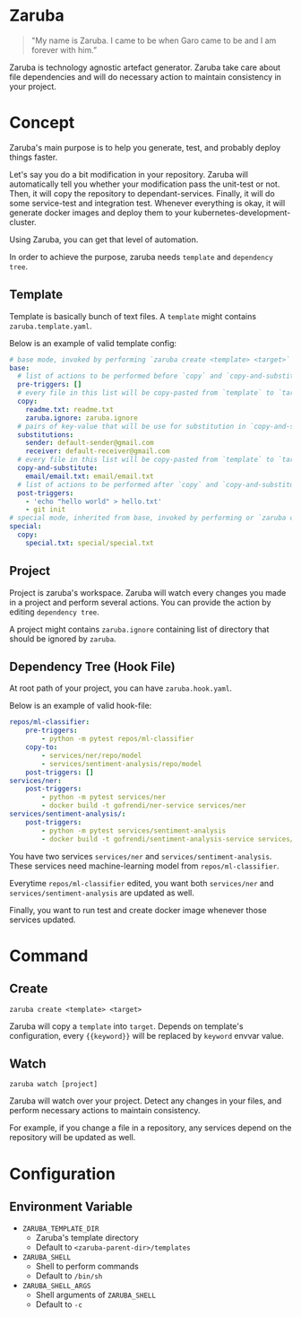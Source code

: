 # Zaruba

> "My name is Zaruba. I came to be when Garo came to be and I am forever with him.”

Zaruba is technology agnostic artefact generator. Zaruba take care about file dependencies and will do necessary action to maintain consistency in your project.

# Concept

Zaruba's main purpose is to help you generate, test, and probably deploy things faster.

Let's say you do a bit modification in your repository. Zaruba will automatically tell you whether your modification pass the unit-test or not. Then, it will copy the repository to dependant-services. Finally, it will do some service-test and integration test. Whenever everything is okay, it will generate docker images and deploy them to your kubernetes-development-cluster.

Using Zaruba, you can get that level of automation.

In order to achieve the purpose, zaruba needs `template` and `dependency tree`.

## Template

Template is basically bunch of text files. A `template` might contains `zaruba.template.yaml`.

Below is an example of valid template config:

```yaml
# base mode, invoked by performing `zaruba create <template> <target>` or `zaruba create <template> <target> interactively`
base:
  # list of actions to be performed before `copy` and `copy-and-substitute`
  pre-triggers: []
  # every file in this list will be copy-pasted from `template` to `target` without any modification.
  copy:
    readme.txt: readme.txt
    zaruba.ignore: zaruba.ignore
  # pairs of key-value that will be use for substitution in `copy-and-substitute` action. You can override the values by using environment variable, or on runtime by adding `interactively` as the last argument of the invoked command.
  substitutions:
    sender: default-sender@gmail.com
    receiver: default-receiver@gmail.com
  # every file in this list will be copy-pasted from `template` to `target`. However, it will also perform substitution as needed.
  copy-and-substitute:
    email/email.txt: email/email.txt
  # list of actions to be performed after `copy` and `copy-and-substitute`
  post-triggers:
    - 'echo "hello world" > hello.txt'
    - git init
# special mode, inherited from base, invoked by performing or `zaruba create <template>:special <target>` or `zaruba create <template>:special <target> interactively`
special:
  copy:
    special.txt: special/special.txt
```

## Project

Project is zaruba's workspace. Zaruba will watch every changes you made in a project and perform several actions. You can provide the action by editing `dependency tree`.

A project might contains `zaruba.ignore` containing list of directory that should be ignored by `zaruba`.

## Dependency Tree (Hook File)

At root path of your project, you can have `zaruba.hook.yaml`.

Below is an example of valid hook-file:

```yaml
repos/ml-classifier:
    pre-triggers:
        - python -m pytest repos/ml-classifier
    copy-to:
        - services/ner/repo/model
        - services/sentiment-analysis/repo/model
    post-triggers: []
services/ner:
    post-triggers:
        - python -m pytest services/ner
        - docker build -t gofrendi/ner-service services/ner
services/sentiment-analysis/:
    post-triggers:
        - python -m pytest services/sentiment-analysis
        - docker build -t gofrendi/sentiment-analysis-service services/sentiment-analysis
```

You have two services `services/ner` and `services/sentiment-analysis`. These services need machine-learning model from `repos/ml-classifier`.

Everytime `repos/ml-classifier` edited, you want  both `services/ner` and `services/sentiment-analysis` are updated as well.

Finally, you want to run test and create docker image whenever those services updated.

# Command

## Create

```
zaruba create <template> <target>
```

Zaruba will copy a `template` into `target`. Depends on template's configuration, every `{{keyword}}` will be replaced by `keyword` envvar value.

## Watch

```
zaruba watch [project]
```

Zaruba will watch over your project. Detect any changes in your files, and perform necessary actions to maintain consistency.

For example, if you change a file in a repository, any services depend on the repository will be updated as well.

# Configuration

## Environment Variable

* `ZARUBA_TEMPLATE_DIR`
    - Zaruba's template directory
    - Default to `<zaruba-parent-dir>/templates`
* `ZARUBA_SHELL`
    - Shell to perform commands
    - Default to `/bin/sh`
* `ZARUBA_SHELL_ARGS`
    - Shell arguments of `ZARUBA_SHELL`
    - Default to `-c`